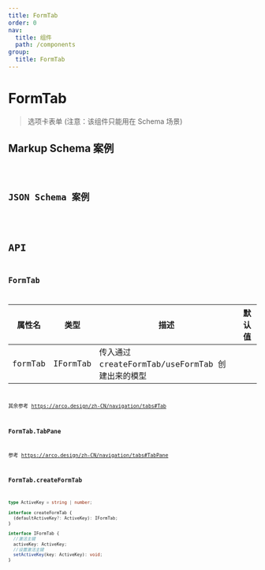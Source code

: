 ```yaml
---
title: FormTab
order: 0
nav:
  title: 组件
  path: /components
group:
  title: FormTab
---
```


# FormTab

> 选项卡表单
> (注意：该组件只能用在 Schema 场景)

## Markup Schema 案例

<code src="./demo/index_1.tsx" />

## JSON Schema 案例

<code src="./demo/index_2.tsx" />

# API

## FormTab

| 属性名  | 类型     | 描述                                             | 默认值 |
| ------- | -------- | ------------------------------------------------ | ------ |
| formTab | IFormTab | 传入通过 createFormTab/useFormTab 创建出来的模型 |

其余参考 https://arco.design/zh-CN/navigation/tabs#Tab

### FormTab.TabPane

参考 https://arco.design/zh-CN/navigation/tabs#TabPane

### FormTab.createFormTab

```typescript
type ActiveKey = string | number;

interface createFormTab {
  (defaultActiveKey?: ActiveKey): IFormTab;
}

interface IFormTab {
  //激活主键
  activeKey: ActiveKey;
  //设置激活主键
  setActiveKey(key: ActiveKey): void;
}
```
